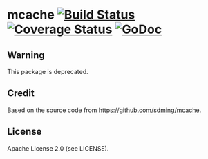 mcache [![Build Status](https://secure.travis-ci.org/101loops/mcache.png)](https://travis-ci.org/101loops/mcache) [![Coverage Status](https://coveralls.io/repos/101loops/mcache/badge.png)](https://coveralls.io/r/101loops/mcache) [![GoDoc](https://camo.githubusercontent.com/6bae67c5189d085c05271a127da5a4bbb1e8eb2c/68747470733a2f2f676f646f632e6f72672f6769746875622e636f6d2f736d61727479737472656574732f676f636f6e7665793f7374617475732e706e67)](http://godoc.org/github.com/101loops/mcache)
=========

## Warning
This package is deprecated.

## Credit
Based on the source code from https://github.com/sdming/mcache.

## License
Apache License 2.0 (see LICENSE).